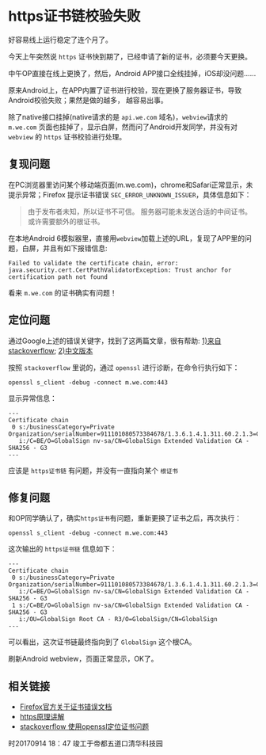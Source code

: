 # https证书链校验失败


好容易线上运行稳定了连个月了。

今天上午突然说 `https` 证书快到期了，已经申请了新的证书，必须要今天更换。

中午OP直接在线上更换了，然后，Android APP接口全线挂掉，iOS却没问题……

原来Android上，在APP内置了证书进行校验，现在更换了服务器证书，导致Android校验失败；果然是做的越多，
越容易出事。

除了native接口挂掉(native请求的是 `api.we.com` 域名)，`webview`请求的 `m.we.com` 页面也挂掉了，显示白屏，然而问了Android开发同学，并没有对
`webview` 的 `https` 证书校验进行处理。


## 复现问题

在PC浏览器里访问某个移动端页面(m.we.com)，chrome和Safari正常显示，未提示异常；Firefox 提示证书错误
`SEC_ERROR_UNKNOWN_ISSUER`，具体信息如下：

>由于发布者未知，所以证书不可信。
服务器可能未发送合适的中间证书。
或许需要额外的根证书。

在本地Android 6模拟器里，直接用`webview`加载上述的URL，复现了APP里的问题，白屏，并且有如下报错信息:

```
Failed to validate the certificate chain, error: java.security.cert.CertPathValidatorException: Trust anchor for certification path not found
```

看来 `m.we.com` 的证书确实有问题！


## 定位问题

通过Google上述的错误关键字，找到了这两篇文章，很有帮助:
[1)来自stackoverflow](https://stackoverflow.com/a/16302527/2583885);
[2)中文版本](https://gxnotes.com/article/49960.html)

按照 `stackoverflow` 里说的，通过 `openssl` 进行诊断，在命令行执行如下：

```shell
openssl s_client -debug -connect m.we.com:443
```

显示异常信息：

```
---
Certificate chain
 0 s:/businessCategory=Private Organization/serialNumber=911101080573384678/1.3.6.1.4.1.311.60.2.1.3=CN/1.3.6.1.4.1.311.60.2.1.2=Beijing/C=CN/ST=\xE5\x8C\x97\xE4\xBA\xAC/L=\xE5\x8C\x97\xE4\xBA\xAC/OU=\xE8\xBF\x90\xE7\xBB\xB4\xE9\x83\xA8/O=\xE5\x8C\x97\xE4\xBA\xAC\xE5\xBE\xAE\xE8\xB4\xA2\xE7\xA7\x91\xE6\x8A\x80\xE6\x9C\x89\xE9\x99\x90\xE5\x85\xAC\xE5\x8F\xB8/CN=m.we.com
   i:/C=BE/O=GlobalSign nv-sa/CN=GlobalSign Extended Validation CA - SHA256 - G3
---
```

应该是 `https证书链` 有问题，并没有一直指向某个 `根证书`


## 修复问题

和OP同学确认了，确实`https证书`有问题，重新更换了证书之后，再次执行：

```shell
openssl s_client -debug -connect m.we.com:443
```

这次输出的 `https证书链` 信息如下：

```
---
Certificate chain
 0 s:/businessCategory=Private Organization/serialNumber=911101080573384678/1.3.6.1.4.1.311.60.2.1.3=CN/1.3.6.1.4.1.311.60.2.1.2=Beijing/C=CN/ST=\xE5\x8C\x97\xE4\xBA\xAC/L=\xE5\x8C\x97\xE4\xBA\xAC/OU=\xE8\xBF\x90\xE7\xBB\xB4\xE9\x83\xA8/O=\xE5\x8C\x97\xE4\xBA\xAC\xE5\xBE\xAE\xE8\xB4\xA2\xE7\xA7\x91\xE6\x8A\x80\xE6\x9C\x89\xE9\x99\x90\xE5\x85\xAC\xE5\x8F\xB8/CN=api.we.com
   i:/C=BE/O=GlobalSign nv-sa/CN=GlobalSign Extended Validation CA - SHA256 - G3
 1 s:/C=BE/O=GlobalSign nv-sa/CN=GlobalSign Extended Validation CA - SHA256 - G3
   i:/OU=GlobalSign Root CA - R3/O=GlobalSign/CN=GlobalSign
---
```

可以看出，这次证书链最终指向到了 `GlobalSign` 这个根CA。

刷新Android webview，页面正常显示，OK了。


## 相关链接

* [Firefox官方关于证书错误文档](https://support.mozilla.org/zh-CN/kb/%E9%94%99%E8%AF%AF%E7%A0%81sec_error_unknown_issuer%E7%9A%84%E6%95%85%E9%9A%9C%E6%8E%92%E9%99%A4?as=u&utm_source=inproduct)
* [https原理讲解](https://juejin.im/entry/5681e5cd00b01b9f2bd6d9e8)
* [stackoverflow 使用openssl定位证书问题](https://stackoverflow.com/a/16302527/2583885)



时20170914 18：47 竣工于帝都五道口清华科技园
